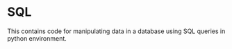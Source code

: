 # SQL
This contains code for manipulating data in a database using SQL queries in python environment.
